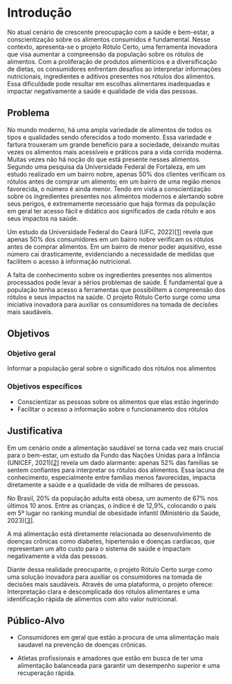 # Introdução

No atual cenário de crescente preocupação com a saúde e bem-estar, a conscientização sobre os alimentos consumidos é fundamental. Nesse contexto, apresenta-se o projeto Rótulo Certo, uma ferramenta inovadora que visa aumentar a compreensão da população sobre os rótulos de alimentos. Com a proliferação de produtos alimentícios e a diversificação de dietas, os consumidores enfrentam desafios ao interpretar informações nutricionais, ingredientes e aditivos presentes nos rótulos dos alimentos. Essa dificuldade pode resultar em escolhas alimentares inadequadas e impactar negativamente a saúde e qualidade de vida das pessoas.

## Problema

No mundo moderno, há uma ampla variedade de alimentos de todos os tipos e qualidades sendo oferecidos a todo momento. Essa variedade e fartura trouxeram um grande benefício para a sociedade, deixando muitas vezes os alimentos mais acessíveis e práticos para a vida corrida moderna. Muitas vezes não há noção do que está presente nesses alimentos. Segundo uma pesquisa da Universidade Federal de Fortaleza, em um estudo realizado em um bairro nobre, apenas 50% dos clientes verificam os rótulos antes de comprar um alimento; em um bairro de uma região menos favorecida, o número é ainda menor. Tendo em vista a conscientização sobre os ingredientes presentes nos alimentos modernos e alertando sobre seus perigos, é extremamente necessário que haja formas da população em geral ter acesso fácil e didático aos significados de cada rótulo e aos seus impactos na saúde.
	

Um estudo da Universidade Federal do Ceará (UFC, 2022)<a href="https://github.com/ICEI-PUC-Minas-PMV-SI/pmv-si-2024-1-pe1-t2-rotulocerto/blob/main/docs/references.md" target="_blank">[1]</a> revela que apenas 50% dos consumidores em um bairro nobre verificam os rótulos antes de comprar alimentos. Em um bairro de menor poder aquisitivo, esse número cai drasticamente, evidenciando a necessidade de medidas que facilitem o acesso à informação nutricional.

A falta de conhecimento sobre os ingredientes presentes nos alimentos processados pode levar a sérios problemas de saúde. É fundamental que a população tenha acesso a ferramentas que possibilitem a compreensão dos rótulos e seus impactos na saúde.
O projeto Rótulo Certo surge como uma iniciativa inovadora para auxiliar os consumidores na tomada de decisões mais saudáveis.

## Objetivos

### Objetivo geral

Informar a população geral sobre o significado dos rótulos nos alimentos

### Objetivos específicos

- Conscientizar as pessoas sobre os alimentos que elas estão ingerindo
- Facilitar o acesso a informação sobre o funcionamento dos rótulos

## Justificativa

Em um cenário onde a alimentação saudável se torna cada vez mais crucial para o bem-estar, um estudo da Fundo das Nações Unidas para a Infância (UNICEF, 2021)<a href="https://github.com/ICEI-PUC-Minas-PMV-SI/pmv-si-2024-1-pe1-t2-rotulocerto/blob/main/docs/references.md" target="_blank">[2]</a> revela um dado alarmante: apenas 52% das famílias se sentem confiantes para interpretar os rótulos dos alimentos. Essa lacuna de conhecimento, especialmente entre famílias menos favorecidas, impacta diretamente a saúde e a qualidade de vida de milhares de pessoas.

No Brasil, 20% da população adulta está obesa, um aumento de 67% nos últimos 10 anos. Entre as crianças, o índice é de 12,9%, colocando o país em 5º lugar no ranking mundial de obesidade infantil (Ministério da Saúde, 2023)<a href="https://github.com/ICEI-PUC-Minas-PMV-SI/pmv-si-2024-1-pe1-t2-rotulocerto/blob/main/docs/references.md" target="_blank">[3]</a>.

A má alimentação está diretamente relacionada ao desenvolvimento de doenças crônicas como diabetes, hipertensão e doenças cardíacas, que representam um alto custo para o sistema de saúde e impactam negativamente a vida das pessoas.

Diante dessa realidade preocupante, o projeto Rótulo Certo surge como uma solução inovadora para auxiliar os consumidores na tomada de decisões mais saudáveis. Através de uma plataforma, o projeto oferece: Interpretação clara e descomplicada dos rótulos alimentares e uma identificação rápida de alimentos com alto valor nutricional.


## Público-Alvo

- Consumidores em geral que estão a procura de uma alimentação mais saudavel na prevenção de doenças crônicas.

- Atletas profissionais e amadores que estão em busca de ter uma alimentação balanceada para garantir um desempenho superior e uma recuperação rápida.
